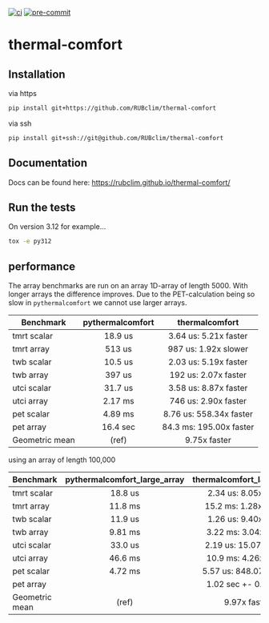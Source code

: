 [![ci](https://github.com/RUBclim/thermal-comfort/actions/workflows/ci.yml/badge.svg)](https://github.com/RUBclim/thermal-comfort/actions/workflows/ci.yml)
[![pre-commit](https://github.com/RUBclim/thermal-comfort/actions/workflows/pre-commit.yaml/badge.svg)](https://github.com/RUBclim/thermal-comfort/actions/workflows/pre-commit.yaml)

# thermal-comfort

## Installation

via https

```bash
pip install git+https://github.com/RUBclim/thermal-comfort
```

via ssh

```bash
pip install git+ssh://git@github.com/RUBclim/thermal-comfort
```

## Documentation

Docs can be found here: https://rubclim.github.io/thermal-comfort/

## Run the tests

On version 3.12 for example...

```bash
tox -e py312
```

## performance

The array benchmarks are run on an array 1D-array of length 5000. With longer arrays the
difference improves. Due to the PET-calculation being so slow in `pythermalcomfort` we
cannot use larger arrays.

| Benchmark      | pythermalcomfort |     thermalcomfort      |
| -------------- | :--------------: | :---------------------: |
| tmrt scalar    |     18.9 us      |  3.64 us: 5.21x faster  |
| tmrt array     |      513 us      |  987 us: 1.92x slower   |
| twb scalar     |     10.5 us      |  2.03 us: 5.19x faster  |
| twb array      |      397 us      |  192 us: 2.07x faster   |
| utci scalar    |     31.7 us      |  3.58 us: 8.87x faster  |
| utci array     |     2.17 ms      |  746 us: 2.90x faster   |
| pet scalar     |     4.89 ms      | 8.76 us: 558.34x faster |
| pet array      |     16.4 sec     | 84.3 ms: 195.00x faster |
| Geometric mean |      (ref)       |      9.75x faster       |

using an array of length 100,000

| Benchmark      | pythermalcomfort_large_array | thermalcomfort_large_array |
| -------------- | :--------------------------: | :------------------------: |
| tmrt scalar    |           18.8 us            |   2.34 us: 8.05x faster    |
| tmrt array     |           11.8 ms            |   15.2 ms: 1.28x slower    |
| twb scalar     |           11.9 us            |   1.26 us: 9.40x faster    |
| twb array      |           9.81 ms            |   3.22 ms: 3.04x faster    |
| utci scalar    |           33.0 us            |   2.19 us: 15.07x faster   |
| utci array     |           46.6 ms            |   10.9 ms: 4.26x faster    |
| pet scalar     |           4.72 ms            |  5.57 us: 848.07x faster   |
| pet array      |                              |    1.02 sec +- 0.02 sec    |
| Geometric mean |            (ref)             |        9.97x faster        |
